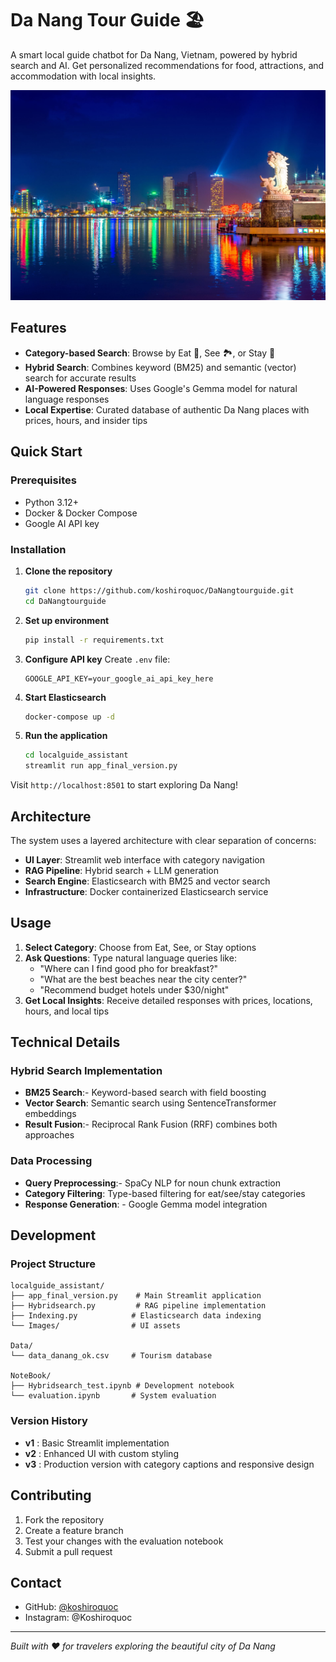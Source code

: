 # Da Nang Tour Guide 🏖️

A smart local guide chatbot for Da Nang, Vietnam, powered by hybrid search and AI. Get personalized recommendations for food, attractions, and accommodation with local insights.

<p align="center">
  <img src="localguide_assistant/Images/background.jpg">
</p>

## Features

- **Category-based Search**: Browse by Eat 🍜, See 🏞️, or Stay 🏨
- **Hybrid Search**: Combines keyword (BM25) and semantic (vector) search for accurate results
- **AI-Powered Responses**: Uses Google's Gemma model for natural language responses
- **Local Expertise**: Curated database of authentic Da Nang places with prices, hours, and insider tips

## Quick Start

### Prerequisites
- Python 3.12+
- Docker & Docker Compose
- Google AI API key

### Installation

1. **Clone the repository**
   ```bash
   git clone https://github.com/koshiroquoc/DaNangtourguide.git
   cd DaNangtourguide
   ```

2. **Set up environment**
   ```bash
   pip install -r requirements.txt
   ```

3. **Configure API key**
   Create `.env` file:
   ```
   GOOGLE_API_KEY=your_google_ai_api_key_here
   ```

4. **Start Elasticsearch**
   ```bash
   docker-compose up -d
   ```

5. **Run the application**
   ```bash
   cd localguide_assistant
   streamlit run app_final_version.py
   ```

Visit `http://localhost:8501` to start exploring Da Nang!

## Architecture

The system uses a layered architecture with clear separation of concerns:

- **UI Layer**: Streamlit web interface with category navigation
- **RAG Pipeline**: Hybrid search + LLM generation
- **Search Engine**: Elasticsearch with BM25 and vector search
- **Infrastructure**: Docker containerized Elasticsearch service

## Usage

1. **Select Category**: Choose from Eat, See, or Stay options
2. **Ask Questions**: Type natural language queries like:
   - "Where can I find good pho for breakfast?"
   - "What are the best beaches near the city center?"
   - "Recommend budget hotels under $30/night"
3. **Get Local Insights**: Receive detailed responses with prices, locations, hours, and local tips

## Technical Details

### Hybrid Search Implementation
- **BM25 Search**:- Keyword-based search with field boosting
- **Vector Search**: Semantic search using SentenceTransformer embeddings
- **Result Fusion**:- Reciprocal Rank Fusion (RRF) combines both approaches

### Data Processing
- **Query Preprocessing**:- SpaCy NLP for noun chunk extraction
- **Category Filtering**: Type-based filtering for eat/see/stay categories
- **Response Generation**: - Google Gemma model integration

## Development

### Project Structure
```
localguide_assistant/
├── app_final_version.py    # Main Streamlit application
├── Hybridsearch.py         # RAG pipeline implementation
├── Indexing.py            # Elasticsearch data indexing
└── Images/                # UI assets

Data/
└── data_danang_ok.csv     # Tourism database

NoteBook/
├── Hybridsearch_test.ipynb # Development notebook
└── evaluation.ipynb       # System evaluation
```

### Version History
- **v1** : Basic Streamlit implementation
- **v2** : Enhanced UI with custom styling
- **v3** : Production version with category captions and responsive design

## Contributing

1. Fork the repository
2. Create a feature branch
3. Test your changes with the evaluation notebook
4. Submit a pull request

## Contact

- GitHub: [@koshiroquoc](https://github.com/koshiroquoc)
- Instagram: @Koshiroquoc

---

*Built with ❤️ for travelers exploring the beautiful city of Da Nang*

